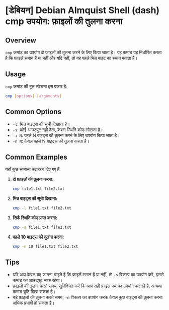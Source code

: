 # [डेबियन] Debian Almquist Shell (dash) cmp उपयोग: फ़ाइलों की तुलना करना

## Overview
`cmp` कमांड का उपयोग दो फ़ाइलों की तुलना करने के लिए किया जाता है। यह कमांड यह निर्धारित करता है कि फ़ाइलें समान हैं या नहीं और यदि नहीं, तो यह पहले भिन्न बाइट का स्थान बताता है।

## Usage
`cmp` कमांड की मूल संरचना इस प्रकार है:

```bash
cmp [options] [arguments]
```

## Common Options
- `-l`: भिन्न बाइट्स की सूची दिखाता है।
- `-s`: कोई आउटपुट नहीं देता, केवल स्थिति कोड लौटाता है।
- `-i N`: पहले N बाइट्स की तुलना करने के लिए उपयोग किया जाता है।
- `-n N`: केवल पहले N बाइट्स की तुलना करता है।

## Common Examples
यहाँ कुछ सामान्य उदाहरण दिए गए हैं:

1. **दो फ़ाइलों की तुलना करना:**
   ```bash
   cmp file1.txt file2.txt
   ```

2. **भिन्न बाइट्स की सूची दिखाना:**
   ```bash
   cmp -l file1.txt file2.txt
   ```

3. **सिर्फ स्थिति कोड प्राप्त करना:**
   ```bash
   cmp -s file1.txt file2.txt
   ```

4. **पहले 10 बाइट्स की तुलना करना:**
   ```bash
   cmp -n 10 file1.txt file2.txt
   ```

## Tips
- यदि आप केवल यह जानना चाहते हैं कि फ़ाइलें समान हैं या नहीं, तो `-s` विकल्प का उपयोग करें, इससे कमांड का आउटपुट साफ रहेगा।
- फ़ाइलों की तुलना करते समय, सुनिश्चित करें कि आप सही फ़ाइल पथ का उपयोग कर रहे हैं, अन्यथा कमांड त्रुटि दिखा सकता है।
- बड़े फ़ाइलों की तुलना करते समय, `-n` विकल्प का उपयोग करके केवल कुछ बाइट्स की तुलना करना अधिक प्रभावी हो सकता है।